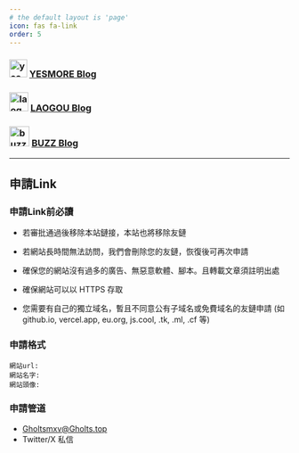 ```yaml
---
# the default layout is 'page'
icon: fas fa-link
order: 5
---
```


### <img src="https://dev.yesmore.cc/og.png" alt="yesmore" width="32" height="32" /> [YESMORE Blog](https://dev.yesmore.cc)

### <img src="https://avatars.githubusercontent.com/u/128354383?v=4" alt="laogou" width="34" height="34" /> [LAOGOU Blog](https://www.laogou666.com/)

### <img src="https://home.buzzchat.top/images/icon/logo.png" alt="buzz" width="36" height="36" /> [BUZZ Blog](https://blog.buzzchat.top/)

---

##  申請Link

### 申請Link前必讀

- 若審批通過後移除本站鏈接，本站也將移除友鏈

- 若網站長時間無法訪問，我們會刪除您的友鏈，恢復後可再次申請

- 確保您的網站沒有過多的廣告、無惡意軟體、腳本。且轉載文章須註明出處

- 確保網站可以以 HTTPS 存取

- 您需要有自己的獨立域名，暫且不同意公有子域名或免費域名的友鏈申請 (如 github.io, vercel.app, eu.org, js.cool, .tk, .ml, .cf 等)

### 申請格式
```
網站url:
網站名字:
網站頭像:
```

### 申請管道

- Gholtsmxv@Gholts.top
- Twitter/X 私信
